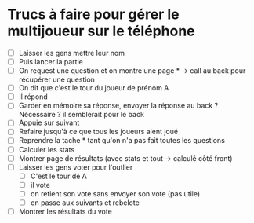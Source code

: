 # Trucs à faire pour gérer le multijoueur sur le téléphone

- [ ] Laisser les gens mettre leur nom
- [ ] Puis lancer la partie
- [ ] On request une question et on montre une page * -> call au back pour récupérer une question
- [ ] On dit que c'est le tour du joueur de prénom A
- [ ] Il répond
- [ ] Garder en mémoire sa réponse, envoyer la réponse au back ? Nécessaire ? il semblerait pour le back
- [ ] Appuie sur suivant
- [ ] Refaire jusqu'à ce que tous les joueurs aient joué
- [ ] Reprendre la tache * tant qu'on n'a pas fait toutes les questions
- [ ] Calculer les stats
- [ ] Montrer page de résultats (avec stats et tout -> calculé côté front)
- [ ] Laisser les gens voter pour l'outlier
  - [ ] C'est le tour de A
  - [ ] il vote
  - [ ] on retient son vote sans envoyer son vote (pas utile)
  - [ ] on passe aux suivants et rebelote
- [ ] Montrer les résultats du vote
